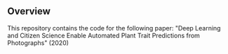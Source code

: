## Overview

This repository contains the code for the following paper:
"Deep Learning and Citizen Science Enable Automated Plant Trait Predictions from Photographs" (2020)
